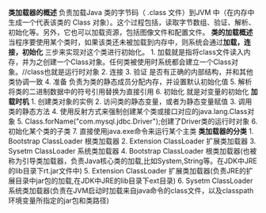**类加载器的概述**
	负责加载Java 类的字节码（ .class 文件）到JVM 中（在内存中生成一个代表该类的 Class 对象）。这个过程包括，读取字节数组、验证、解析、初始化等。另外，它也可以加载资源，包括图像文件和配置文件。
		**类的加载概述**
		当程序要使用某个类时，如果该类还未被加载到内存中，则系统会通过**加载，连接，初始化**
		三步来实现对这个类进行初始化。
		1. 加载就是指将class文件读入内存，并为之创建一个Class对象。任何类被使用时系统都会建立一个Class对象。//class也就是运行时对象
		2. 连接
		3. 验证 是否有正确的内部结构，并和其他类协调一致
		4. 准备 负责为类的静态成员分配内存，并设置默认初始化值
		5. 解析 将类的二进制数据中的符号引用替换为直接引用
		6. 初始化 就是对变量的初始化
		**加载时机**
		1. 创建类对象的实例
		2. 访问类的静态变量，或者为静态变量赋值
		3. 调用类的静态方法
		4. 使用反射方式来强制创建某个类或接口对应的java.lang.Class对象
		5. Class.forName("com.mysql.jdbc.Driver");创建了Driver类的运行时对象
		6. 初始化某个类的子类
		7. 直接使用java.exe命令来运行某个主类
**类加载器的分类**
	1. Bootstrap ClassLoader 根类加载器
	2. Extension ClassLoader 扩展类加载器
	3. Sysetm ClassLoader 系统类加载器
	4. Bootstrap ClassLoader 根类加载器(也被称为引导类加载器，负责Java核心类的加载,比如System,String等。在JDK中JRE的lib目录下rt.jar文件中)
	5. Extension ClassLoader 扩展类加载器(负责JRE的扩展目录中jar包的加载,在JDK中JRE的lib目录下ext目录)
	6. Sysetm ClassLoader 系统类加载器(负责在JVM启动时加载来自java命令的class文件，以及classpath环境变量所指定的jar包和类路径)

